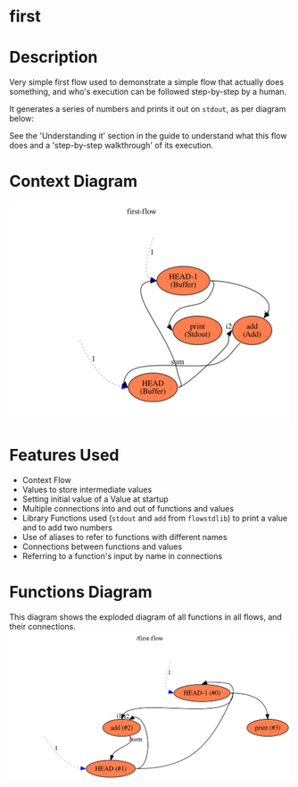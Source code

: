 first
==

Description
===
Very simple first flow used to demonstrate a simple flow that actually does something, and who's execution can be followed
step-by-step by a human.

It generates a series of numbers and prints it out on `stdout`, as per diagram below:

See the 'Understanding it' section in the guide to understand
what this flow does and a 'step-by-step walkthrough' of its execution.

Context Diagram
===
![Context diagram](first-flow.dot.svg)

Features Used
===
* Context Flow
* Values to store intermediate values
* Setting initial value of a Value at startup
* Multiple connections into and out of functions and values
* Library Functions used (`stdout` and `add` from `flowstdlib`) to print a value and to add two numbers
* Use of aliases to refer to functions with different names
* Connections between functions and values
* Referring to a function's input by name in connections

Functions Diagram
===
This diagram shows the exploded diagram of all functions in all flows, and their connections.
![Full functions diagram](functions.dot.svg)